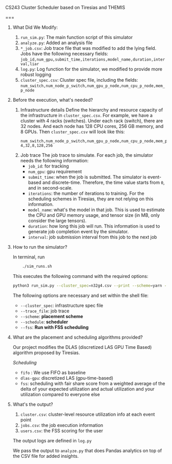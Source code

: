 CS243 Cluster Scheduler based on Tiresias and THEMIS

===
1. What Did We Modify:
    1. ``run_sim.py``: The main function script of this simulator
    2. ``analyze.py``: Added an analysis file
    3. ``*_job.csv``: Job trace file that was modified to add the lying field. Jobs have the following necessary fields: ``job_id,num_gpu,submit_time,iterations,model_name,duration,interval,liar``
    4. ``log.py``: Log function for the simulator, we modified to provide more robust logging
    5. ``cluster_spec.csv``:  Cluster spec file, including the fields: ``num_switch,num_node_p_switch,num_gpu_p_node,num_cpu_p_node,mem_p_node``


2. Before the execution, what's needed?
    1. Infrastructure details
    Define the hierarchy and resource capacity of the infrastructure in ``cluster_spec.csv``. For example, we have a cluster with 4 racks (switches). Under each rack (switch), there are 32 nodes. And each node has 128 CPU cores, 256 GB memory, and 8 GPUs. Then ``cluster_spec.csv`` will look like this:
        ```csv
        num_switch,num_node_p_switch,num_gpu_p_node,num_cpu_p_node,mem_p_node
        4,32,8,128,256
        ```
    2. Job trace
    The job trace to simulate. For each job, the simulator needs the following information:
       * ``job_id``: for tracking
       * ``num_gpu``: gpu requirement
       * ``submit_time``: when the job is submitted. The simulator is event-based and discrete-time. Therefore, the time value starts from ``0``, and in second-scale.
       * ``iterations``: the number of iterations to training. For the scheduling schemes in Tiresias, they are not relying on this information.
       * ``model_name``: what's the model in that job. This is used to estimate the CPU and GPU memory usage, and tensor size (in MB, only consider the large tensors).
       * ``duration``: how long this job will run. This information is used to generate job completion event by the simulator.
       * ``interval``: job submission interval from this job to the next job

3. How to run the simulator?

    In terminal, run
    ```bash
        ./sim_runs.sh
    ```
    This executes the following command with the required options:
    ```bash
    python3 run_sim.py --cluster_spec=n32g4.csv --print --scheme=yarn --trace_file=480_job.csv --schedule=dlas --log_path=test_1 fss=True
    ```
    The following options are necessary and set within the shell file:
    * ``--cluster_spec``: infrastructure spec file
    * ``--trace_file``: job trace
    * ``--scheme``: **placement scheme**
    * ``--schedule``: **scheduler**
    * ``--fss``: **Run with FSS scheduling**

4. What are the placement and scheduling algorithms provided?

    Our project modifies the DLAS (discretized LAS GPU Time Based) algorithm proposed by Tiresias.

    *Scheduling*
    * ``fifo`` : We use FIFO as baseline
    * ``dlas-gpu``: discretized LAS (gpu-time-based)
    * ``fss``: scheduling with fair share score from a weighted average of the delta of your expected utilization and actual utilization and your utilization compared to everyone else

5. What's the output?
    1. ``cluster.csv``: cluster-level resource utilization info at each event point
    2. ``jobs.csv``: the job execution information
    3. ``users.csv``: the FSS scoring for the user

    The output logs are defined in ``log.py``

    We pass the output to ``analyze.py`` that does Pandas analytics on top of the CSV file for added insights.
